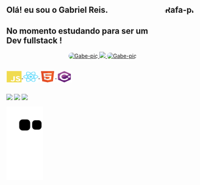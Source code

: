 ## Olá! eu sou o Gabriel Reis.<img align="right" alt="Rafa-pic" height="100" style="border-radius:50px;" src="https://c.tenor.com/uig4MIIEykoAAAAM/welcome-anime.gif">
## No momento estudando para ser um Dev fullstack !
<div align="center">
  <a href="https://github.com/iGabeReis">
 
  <img align="center,right" alt="Gabe-pic" height="150" style="border-radius:50px;" src="https://c.tenor.com/NCRHhqkXrJYAAAAi/programmers-go-internet.gif"> <img height="180em" src="https://github-readme-stats.vercel.app/api?username=iGabeReis&show_icons=true&theme=dark&include_all_commits=true&count_private=true"/>
  <img align="center,right" alt="Gabe-pic" height="150" style="border-radius:50px;" src="https://c.tenor.com/NCRHhqkXrJYAAAAi/programmers-go-internet.gif">
      </div>
  <div style="display: inline_block"><br>
  <img align="center" alt="Gabe-Js" height="30" width="40" src="https://raw.githubusercontent.com/devicons/devicon/master/icons/javascript/javascript-plain.svg">
  <img align="center" alt="Gabe-React" height="30" width="40" src="https://raw.githubusercontent.com/devicons/devicon/master/icons/react/react-original.svg">
  <img align="center" alt="Gabe-HTML" height="30" width="40" src="https://raw.githubusercontent.com/devicons/devicon/master/icons/html5/html5-original.svg">
   <img align="center" alt="Gabe-Csharp" height="30" width="40" src="https://raw.githubusercontent.com/devicons/devicon/master/icons/csharp/csharp-original.svg">
</div>
  
  
  ##
  
  <div> 
    <a href="https://instagram.com/gaelreeis" target="_blank"><img src="https://img.shields.io/badge/-Instagram-%23E4405F?style=for-the-badge&logo=instagram&logoColor=white" target="_blank"></a> 
  <a href = "mailto:dev.gabrielreis@outlook.com"><img src="https://img.shields.io/badge/-Outlook-%23333?style=for-the-badge&logo=gmail&logoColor=white" target="_blank"></a>
  <a href="https://www.linkedin.com/in/dev-GabrielReis" target="_blank"><img src="https://img.shields.io/badge/LinkedIn-0077B5?style=for-the-badge&logo=linkedin&logoColor=white" target="_blank"></a> 
    
</div>
  
   ![Snake animation](https://github.com/iGabeReis/iGabeReis/blob/output/github-contribution-grid-snake.svg)
